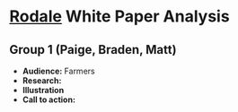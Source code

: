 # [Rodale](http://rodaleinstitute.org/assets/WhitePaper.pdf) White Paper Analysis
## Group 1 (Paige, Braden, Matt)


- **Audience:** Farmers
- **Research:**
- **Illustration**
- **Call to action:**
